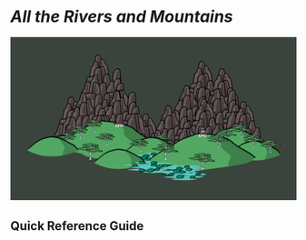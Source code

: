 # _All the Rivers and Mountains_

![Header|40](/content/media/rpg/header.png)

## Quick Reference Guide